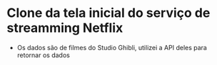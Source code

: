 # Clone da tela inicial do serviço de streamming Netflix

- Os dados são de filmes do Studio Ghibli, utilizei a API deles para retornar os dados
